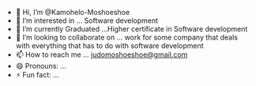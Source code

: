 - 👋 Hi, I’m @Kamohelo-Moshoeshoe
- 👀 I’m interested in ... Software development
- 🌱 I’m currently Graduated ...Higher certificate in Software development
- 💞️ I’m looking to collaborate on ... work for some company that deals with everything that has to do with software development
- 📫 How to reach me ... judomoshoeshoe@gmail.com
- 😄 Pronouns: ...
- ⚡ Fun fact: ...

<!---
Kamohelo-Moshoeshoe/Kamohelo-Moshoeshoe is a ✨ special ✨ repository because its `README.md` (this file) appears on your GitHub profile.
You can click the Preview link to take a look at your changes.
--->
